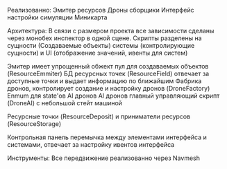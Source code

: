 Реализованно:
Эмитер ресурсов
Дроны сборщики
Интерфейс настройки симуляции
Миникарта

Архитектура:
В связи с размером проекта все зависимости сделаны через монобех инспектор в одной сцене.
Скрипты разделены на сущности (Создаваемые объекты) системы (контролирующие сущности) и UI (отображение значений, ивенты для систем)

Эмитер имеет упрощенный обжект пул для создаваемых объектов (ResourceEmmiter)
БД ресурсных точек (ResourceField) отвечает за доступные точки и выдает информацию по ближайшим
Фабрика дронов, контролирует создание и настройку дронов (DroneFactory)
Enmum для state'ов AI дронов
AI дронов главный управляющий скрипт (DroneAI) с небольшой стейт машиной

Ресурсные точки (ResourceDeposit) и приниматели ресурсов (ResourceStorage)

Контрольная панель перемычка между элементами интерфейса и системами, отвечает за настройку ивентов интерфейса

Инструменты:
Все передвижение реализованно через Navmesh
